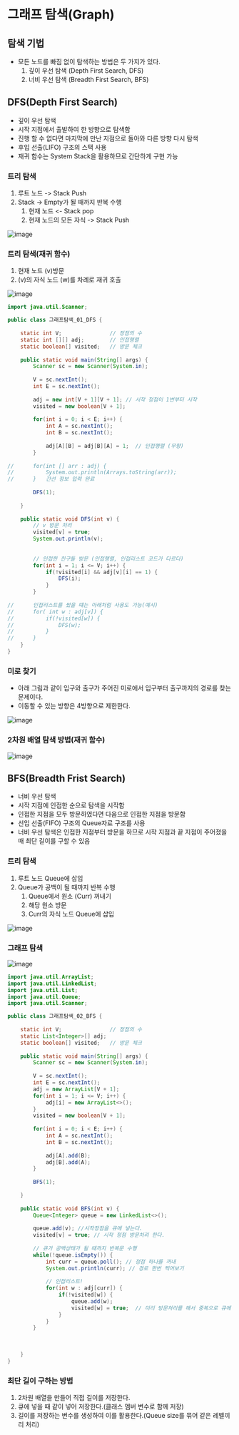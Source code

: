 # 그래프 탐색(Graph)

## 탐색 기법
* 모든 노드를 빠짐 없이 탐색하는 방법은 두 가지가 있다. 
    1. 깊이 우선 탐색 (Depth First Search, DFS)
    2. 너비 우선 탐색 (Breadth First Search, BFS)

## DFS(Depth First Search)
* 깊이 우선 탐색
* 시작 지점에서 출발하여 한 방향으로 탐색함
* 진행 할 수 없다면 마지막에 만난 지점으로 돌아와 다른 방향 다시 탐색
* 후입 선출(LIFO) 구조의 스택 사용
* 재귀 함수는 System Stack을 활용하므로 간단하게 구현 가능

### 트리 탐색 
1. 루트 노드 -> Stack Push 
2. Stack -> Empty가 될 때까지 반복 수행 
   1. 현재 노드 <- Stack pop
   2. 현재 노드의 모든 자식 -> Stack Push 

![image](https://github.com/chelsea7023/TIL/assets/156149302/f74f6c29-c511-4ffa-a0e0-5649f0cbb5f7)

### 트리 탐색(재귀 함수)
1. 현재 노드 (v)방문
2. (v)의 자식 노드 (w)를 차례로 재귀 호출

![image](https://github.com/chelsea7023/TIL/assets/156149302/797bcbc9-725f-4335-b8a8-4c089d256423)

```java
import java.util.Scanner;

public class 그래프탐색_01_DFS {
	
	static int V; 				// 정점의 수
	static int [][] adj;		// 인접행렬
	static boolean[] visited;	// 방문 체크
	
	public static void main(String[] args) {
		Scanner sc = new Scanner(System.in);
		
		V = sc.nextInt();
		int E = sc.nextInt();
		
		adj = new int[V + 1][V + 1]; // 시작 정점이 1번부터 시작
		visited = new boolean[V + 1];
		
		for(int i = 0; i < E; i++) {
			int A = sc.nextInt();
			int B = sc.nextInt();
			
			adj[A][B] = adj[B][A] = 1;  // 인접행렬 (무향) 
		}
		
//		for(int [] arr : adj) {
//			System.out.println(Arrays.toString(arr));
//		}   간선 정보 입력 완료
		
		DFS(1);
		
	}
	
	public static void DFS(int v) {
		// v 방문 처리
		visited[v] = true;
		System.out.println(v);
		
		
		// 인접한 친구들 방문 (인접행렬, 인접리스트 코드가 다르다)	
		for(int i = 1; i <= V; i++) {
			if(!visited[i] && adj[v][i] == 1) {
				DFS(i);
			}
		}
		
//		인접리스트를 썼을 떄는 아래처럼 사용도 가능(예시)
//		for( int w : adj[v]) {
//			if(!visited[w]) {
//				DFS(w);
//			}
//		}
	}
}
```

### 미로 찾기
* 아래 그림과 같이 입구와 출구가 주어진 미로에서 입구부터 출구까지의 경로를 찾는 문제이다.
* 이동할 수 있는 방향은 4방향으로 제한한다.

![image](https://github.com/chelsea7023/TIL/assets/156149302/7728c84a-3859-4af2-83d0-b087d3f872d7)

### 2차원 배열 탐색 방법(재귀 함수)

![image](https://github.com/chelsea7023/TIL/assets/156149302/ad2c7e89-a513-4319-87c7-5821d360befa)

## BFS(Breadth Frist Search)
* 너비 우선 탐색
* 시작 지점에 인접한 순으로 탐색을 시작함
* 인접한 지점을 모두 방문하였다면 다음으로 인접한 지점을 방문함
* 선입 선출(FIFO) 구조의 Queue자료 구조를 사용
* 너비 우선 탐색은 인접한 지점부터 방문을 하므로 시작 지점과 끝 지점이 주어졌을 때 최단 길이를 구할 수 있음

### 트리 탐색
1. 루트 노드 Queue에 삽입
2. Queue가 공백이 될 때까지 반복 수행
   1. Queue에서 원소 (Curr) 꺼내기
   2. 해당 원소 방문
   3. Curr의 자식 노드 Queue에 삽입
   
![image](https://github.com/chelsea7023/TIL/assets/156149302/8f7d1ea3-ce1d-415b-a3f8-1ad505594ada)

### 그래프 탐색

![image](https://github.com/chelsea7023/TIL/assets/156149302/00ccd3ea-8355-4c47-9257-ff72e748056b)

```java
import java.util.ArrayList;
import java.util.LinkedList;
import java.util.List;
import java.util.Queue;
import java.util.Scanner;

public class 그래프탐색_02_BFS {
	
	static int V; 				// 정점의 수
	static List<Integer>[] adj;	
	static boolean[] visited;	// 방문 체크
	
	public static void main(String[] args) {
		Scanner sc = new Scanner(System.in);
		
		V = sc.nextInt();
		int E = sc.nextInt();
		adj = new ArrayList[V + 1];
		for(int i = 1; i <= V; i++) {
			adj[i] = new ArrayList<>();
		}
		visited = new boolean[V + 1];
		
		for(int i = 0; i < E; i++) {
			int A = sc.nextInt();
			int B = sc.nextInt();
			
			adj[A].add(B);
			adj[B].add(A);
		}
		
		BFS(1);
		
	}
	
	public static void BFS(int v) {
		Queue<Integer> queue = new LinkedList<>();
		
		queue.add(v); //시작정점을 큐에 넣는다.
		visited[v] = true; // 시작 정점 방문처리 한다.
		
		// 큐가 공백상태가 될 때까지 반복문 수행
		while(!queue.isEmpty()) {
			int curr = queue.poll(); // 정점 하나를 꺼내
			System.out.println(curr); // 경로 한번 찍어보기
			
			// 인접리스트!
			for(int w : adj[curr]) {
				if(!visited[w]) {
					queue.add(w);
					visited[w] = true;  // 미리 방문처리를 해서 중복으로 큐에 넣는 것 방지
				}
			}
		}
		
		
		
	}
}
```

### 최단 길이 구하는 방법
1. 2차원 배열을 만들어 직접 길이를 저장한다.
2. 큐에 넣을 때 같이 넣어 저장한다.(클래스 멤버 변수로 함께 저장)
3. 길이를 저장하는 변수를 생성하여 이를 활용한다.(Queue size를 묶어 같은 레벨끼리 처리)


